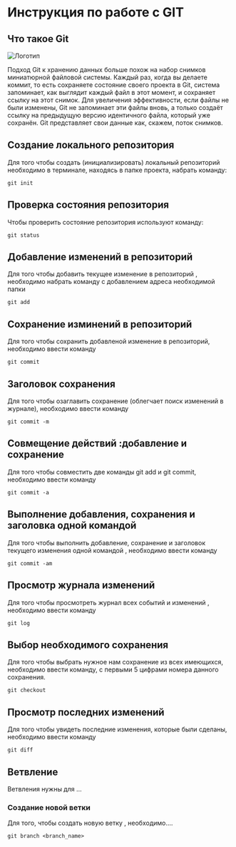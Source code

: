 # **Инструкция по работе с GIT**

## Что такое Git

![Логотип](images/rabbit.jpg)

Подход Git к хранению данных больше похож на набор снимков миниатюрной файловой системы. Каждый раз, когда вы делаете коммит, то есть сохраняете состояние своего проекта в Git, система запоминает, как выглядит каждый файл в этот момент, и сохраняет ссылку на этот снимок. Для увеличения эффективности, если файлы не были изменены, Git не запоминает эти файлы вновь, а только создаёт ссылку на предыдущую версию идентичного файла, который уже сохранён. Git представляет свои данные как, скажем, поток снимков.

## Создание локального репозитория

Для того чтобы создать (инициализировать) локальный репозиторий необходимо в терминале, находясь в папке проекта, набрать команду:

    git init

## Проверка состояния репозитория

Чтобы проверить состояние репозитория используют команду:

    git status

## Добавление изменений в репозиторий

Для того чтобы добавить текущее изменение в репозиторий , необходимо набрать команду с добавлением адреса необходимой папки

    git add

## Сохранение изминений в репозиторий

Для того чтобы сохранить добавленой изменение в репозиторий, необходимо ввести команду

    git commit

## Заголовок сохранения

Для того чтобы озаглавить сохранение (облегчает поиск изменений в журнале), необходимо ввести команду 

    git commit -m

## Совмещение действий :добавление и сохранение

Для того чтобы совместить две команды git add и git commit, необходимо ввести команду 

    git commit -a

## Выполнение добавления, сохранения и заголовка одной командой

Для того чтобы выполнить добавление, сохранение и заголовок текущего изменения одной командой , необходимо ввести команду

    git commit -am

## Просмотр журнала изменений

Для того чтобы просмотреть журнал всех событий и изменений , необходимо ввести команду

    git log

## Выбор необходимого сохранения

Для того чтобы выбрать нужное нам сохранение из всех имеющихся, необходимо ввести команду, c первыми 5 цифрами номера данного сохранения.

    git checkout

## Просмотр последних изменений

Для того чтобы увидеть последние изменения, которые были сделаны, необходимо ввести команду

    git diff

## Ветвление

Ветвления нужны для ...

### Создание новой ветки

Для того, чтобы создать новую ветку , необходимо....

    git branch <branch_name>
    